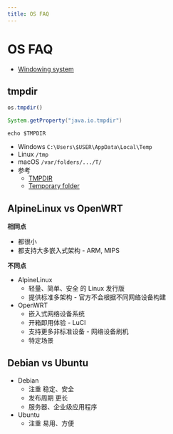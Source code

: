 ```yaml
---
title: OS FAQ
---
```


# OS FAQ

- [Windowing system](https://en.wikipedia.org/wiki/Windowing_system)

## tmpdir

```js
os.tmpdir()
```

```java
System.getProperty("java.io.tmpdir")
```

```shell
echo $TMPDIR
```

- Windows `C:\Users\$USER\AppData\Local\Temp`
- Linux `/tmp`
- macOS `/var/folders/.../T/`
- 参考
  - [TMPDIR](https://en.wikipedia.org/wiki/TMPDIR)
  - [Temporary folder](https://en.wikipedia.org/wiki/Temporary_folder)

## AlpineLinux vs OpenWRT

**相同点**

- 都很小
- 都支持大多嵌入式架构 - ARM, MIPS

**不同点**

- AlpineLinux
  - 轻量、简单、安全 的 Linux 发行版
  - 提供标准多架构 - 官方不会根据不同网络设备构建
- OpenWRT
  - 嵌入式网络设备系统
  - 开箱即用体验 - LuCI
  - 支持更多非标准设备 - 网络设备刷机
  - 特定场景

## Debian vs Ubuntu

- Debian
  - 注重 稳定、安全
  - 发布周期 更长
  - 服务器、企业级应用程序
- Ubuntu
  - 注重 易用、方便
